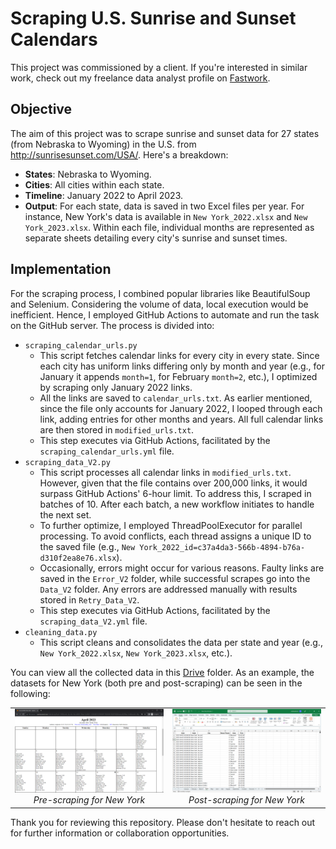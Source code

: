 # Scraping U.S. Sunrise and Sunset Calendars

This project was commissioned by a client. If you're interested in similar work, check out my freelance data analyst profile on [Fastwork](https://fastwork.id/user/darren7753).

## Objective
The aim of this project was to scrape sunrise and sunset data for 27 states (from Nebraska to Wyoming) in the U.S. from http://sunrisesunset.com/USA/. Here's a breakdown:
- **States**: Nebraska to Wyoming.
- **Cities**: All cities within each state.
- **Timeline**: January 2022 to April 2023.
- **Output**: For each state, data is saved in two Excel files per year. For instance, New York's data is available in `New York_2022.xlsx` and `New York_2023.xlsx`. Within each file, individual months are represented as separate sheets detailing every city's sunrise and sunset times.

## Implementation
For the scraping process, I combined popular libraries like BeautifulSoup and Selenium. Considering the volume of data, local execution would be inefficient. Hence, I employed GitHub Actions to automate and run the task on the GitHub server. The process is divided into:
- `scraping_calendar_urls.py`
  - This script fetches calendar links for every city in every state. Since each city has uniform links differing only by month and year (e.g., for January it appends `month=1`, for February `month=2`, etc.), I optimized by scraping only January 2022 links.
  - All the links are saved to `calendar_urls.txt`. As earlier mentioned, since the file only accounts for January 2022, I looped through each link, adding entries for other months and years. All full calendar links are then stored in `modified_urls.txt`.
  - This step executes via GitHub Actions, facilitated by the `scraping_calendar_urls.yml` file.
- `scraping_data_V2.py`
  - This script processes all calendar links in `modified_urls.txt`. However, given that the file contains over 200,000 links, it would surpass GitHub Actions' 6-hour limit. To address this, I scraped in batches of 10. After each batch, a new workflow initiates to handle the next set.
  - To further optimize, I employed ThreadPoolExecutor for parallel processing. To avoid conflicts, each thread assigns a unique ID to the saved file (e.g., `New York_2022_id=c37a4da3-566b-4894-b76a-d310f2ea8e76.xlsx`).
  - Occasionally, errors might occur for various reasons. Faulty links are saved in the `Error_V2` folder, while successful scrapes go into the `Data_V2` folder. Any errors are addressed manually with results stored in `Retry_Data_V2`.
  - This step executes via GitHub Actions, facilitated by the `scraping_data_V2.yml` file.
- `cleaning_data.py`
  - This script cleans and consolidates the data per state and year (e.g., `New York_2022.xlsx`, `New York_2023.xlsx`, etc.).
 

You can view all the collected data in this [Drive](https://drive.google.com/drive/folders/1Vx_xGYt3jTfDB2vFhAz-KKvUgIZDZVws?usp=sharing) folder. As an example, the datasets for New York (both pre and post-scraping) can be seen in the following:
<table align="center">
  <tr>
    <td align="center">
        <img src="screenshot_pre_scraping.png" alt="Pre-scraping for New York" width="100%" />
        <br>
        <em>Pre-scraping for New York</em>
    </td>
    <td align="center">
        <img src="screenshot_post_scraping.png" alt="Post-scraping for New York" width="100%" />
        <br>
        <em>Post-scraping for New York</em>
    </td>
  </tr>
</table>

Thank you for reviewing this repository. Please don't hesitate to reach out for further information or collaboration opportunities.
